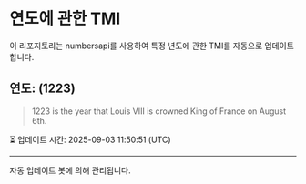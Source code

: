 
# 연도에 관한 TMI

이 리포지토리는 numbersapi를 사용하여 특정 년도에 관한 TMI를 자동으로 업데이트합니다.

## 연도: (1223)
> 1223 is the year that Louis VIII is crowned King of France on August 6th.

⏳ 업데이트 시간: 2025-09-03 11:50:51 (UTC)

---
자동 업데이트 봇에 의해 관리됩니다.
